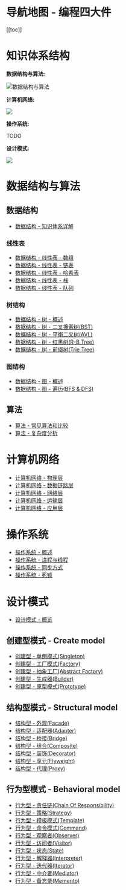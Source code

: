 # 导航地图 - 编程四大件

[[toc]]

# 知识体系结构

**数据结构与算法:**

![数据结构与算法](/_images/programming/data-structure/数据结构与算法.png)

**计算机网络:**

![](/_images/programming/network/application/应用层结构.png)

**操作系统:**

TODO

**设计模式:**

![](/_images/programming/designpattern/设计模式.png)

# 数据结构与算法

## 数据结构

* [数据结构 - 知识体系详解](/md/programming/data-structure/data-structure-overview.md)

### 线性表

* [数据结构 - 线性表 - 数组](/md/programming/data-structure/data-structure-array-vector.md)
* [数据结构 - 线性表 - 链表](/md/programming/data-structure/data-structure-list.md)
* [数据结构 - 线性表 - 哈希表](/md/programming/data-structure/data-structure-hashtable.md)
* [数据结构 - 线性表 - 栈](/md/programming/data-structure/data-structure-stack.md)
* [数据结构 - 线性表 - 队列](/md/programming/data-structure/data-structure-queue.md)

### 树结构

* [数据结构 - 树 - 概述](/md/programming/data-structure/data-structure-tree-overview.md)
* [数据结构 - 树 - 二叉搜索树(BST)](/md/programming/data-structure/data-structure-tree-search.md)
* [数据结构 - 树 - 平衡二叉树(AVL)](/md/programming/data-structure/data-structure-tree-balance.md)
* [数据结构 - 树 - 红黑树(R-B Tree)](/md/programming/data-structure/data-structure-tree-redblack.md)
* [数据结构 - 树 - 前缀树(Trie Tree)](/md/programming/data-structure/data-structure-tree-trie.md)

### 图结构

* [数据结构 - 图 - 概述](/md/programming/data-structure/data-structure-graph-overview.md)
* [数据结构 - 图 - 遍历(BFS & DFS)](/md/programming/data-structure/data-structure-graph-bfs-dfs.md)

## 算法

* [算法 - 常见算法和比较](/md/programming/data-structure/data-structure-graph-bfs-dfs.md)
* [算法 - 复杂度分析](/md/programming/data-structure/data-structure-use.md)

# 计算机网络

* [计算机网络 - 物理层](/md/programming/network/network-physical.md)
* [计算机网络 - 数据链路层](/md/programming/network/network-data-link.md)
* [计算机网络 - 网络层](/md/programming/network/network-network.md)
* [计算机网络 - 运输层](/md/programming/network/network-transport.md)
* [计算机网络 - 应用层](/md/programming/network/network-application.md)

# 操作系统

* [操作系统 - 概述](/md/programming/system/system-overview.md)
* [操作系统 - 进程与线程](/md/programming/system/system-thread-process.md)
* [操作系统 - 同步方式](/md/programming/system/system-sync-mode.md)
* [操作系统 - 死锁](/md/programming/system/system-deadlock.md)

# 设计模式

* [设计模式 - 概览](/md/programming/designpattern/designpattern-overview.md)

## 创建型模式 - Create model

* [创建型 - 单例模式(Singleton)](/md/programming/designpattern/designpattern-create-singleton.md)
* [创建型 - 工厂模式(Factory)](/md/programming/designpattern/designpattern-create-factory.md)  
* [创建型 - 抽象工厂(Abstract Factory)](/md/programming/designpattern/designpattern-create-abstract-factory.md)
* [创建型 - 生成器(Builder)](/md/programming/designpattern/designpattern-create-builder.md)
* [创建型 - 原型模式(Prototype)](/md/programming/designpattern/designpattern-create-prototype.md)
 
## 结构型模式 - Structural model

* [结构型 - 外观(Facade)](/md/programming/designpattern/designpattern-structure-facade.md)
* [结构型 - 适配器(Adapter)](/md/programming/designpattern/designpattern-structure-adapter.md)  
* [结构型 - 桥接(Bridge)](/md/programming/designpattern/designpattern-structure-bridge.md)  
* [结构型 - 组合(Composite)](/md/programming/designpattern/designpattern-structure-composite.md)
* [结构型 - 装饰(Decorator)](/md/programming/designpattern/designpattern-structure-decorator.md) 
* [结构型 - 享元(Flyweight)](/md/programming/designpattern/designpattern-structure-flyweight.md)
* [结构型 - 代理(Proxy)](/md/programming/designpattern/designpattern-structure-proxy.md)
 
## 行为型模式 - Behavioral model

* [行为型 - 责任链(Chain Of Responsibility)](/md/programming/designpattern/designpattern-behave-chain-of-responsibility.md)
* [行为型 - 策略(Strategy)](/md/programming/designpattern/designpattern-behave-strategy.md) 
* [行为型 - 模板模式(Template)](/md/programming/designpattern/designpattern-behave-template.md) 
* [行为型 - 命令模式(Command)](/md/programming/designpattern/designpattern-behave-command.md) 
* [行为型 - 观察者(Observer)](/md/programming/designpattern/designpattern-behave-observer.md) 
* [行为型 - 访问者(Visitor)](/md/programming/designpattern/designpattern-behave-visitor.md)  
* [行为型 - 状态(State)](/md/programming/designpattern/designpattern-behave-state.md)   
* [行为型 - 解释器(Interpreter)](/md/programming/designpattern/designpattern-behave-interpreter.md)  
* [行为型 - 迭代器(Iterator)](/md/programming/designpattern/designpattern-behave-iterator.md)  
* [行为型 - 中介者(Mediator)](/md/programming/designpattern/designpattern-behave-mediator.md) 
* [行为型 - 备忘录(Memento)](/md/programming/designpattern/designpattern-behave-memento.md)
